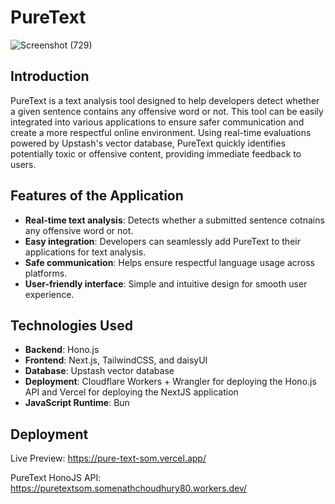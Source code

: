 # PureText

![Screenshot (729)](https://github.com/user-attachments/assets/87db553d-57f1-4e9a-995e-cb756c8d9d11)

## Introduction

PureText is a text analysis tool designed to help developers detect whether a given sentence contains any offensive word or not. This tool can be easily integrated into various applications to ensure safer communication and create a more respectful online environment. Using real-time evaluations powered by Upstash's vector database, PureText quickly identifies potentially toxic or offensive content, providing immediate feedback to users.

## Features of the Application

- **Real-time text analysis**: Detects whether a submitted sentence cotnains any offensive word or not.
- **Easy integration**: Developers can seamlessly add PureText to their applications for text analysis.
- **Safe communication**: Helps ensure respectful language usage across platforms.
- **User-friendly interface**: Simple and intuitive design for smooth user experience.

## Technologies Used

- **Backend**: Hono.js
- **Frontend**: Next.js, TailwindCSS, and daisyUI
- **Database**: Upstash vector database
- **Deployment**: Cloudflare Workers + Wrangler for deploying the Hono.js API and Vercel for deploying the NextJS application 
- **JavaScript Runtime**: Bun

## Deployment

Live Preview: https://pure-text-som.vercel.app/

PureText HonoJS API: https://puretextsom.somenathchoudhury80.workers.dev/
